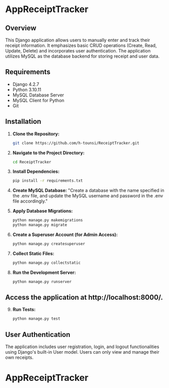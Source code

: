 ﻿# AppReceiptTracker


## Overview

This Django application allows users to manually enter and track their receipt information. It emphasizes basic CRUD operations (Create, Read, Update, Delete) and incorporates user authentication. The application utilizes MySQL as the database backend for storing receipt and user data.

## Requirements

- Django 4.2.7
- Python 3.10.11
- MySQL Database Server
- MySQL Client for Python
- Git


## Installation

1. **Clone the Repository:**

   ```bash
   git clone https://github.com/h-tounsi/ReceiptTracker.git

2. **Navigate to the Project Directory:**
    ```bash
    cd ReceiptTracker
3. **Install Dependencies:**
    ```bash
    pip install -r requirements.txt  

4. **Create MySQL Database:**
    "Create a database with the name specified in the .env file, and update the MySQL username and password in the .env file accordingly."
5. **Apply Database Migrations:**
    ```bash
    python manage.py makemigrations
    python manage.py migrate
6. **Create a Superuser Account (for Admin Access):**
    ```bash
    python manage.py createsuperuser
7. **Collect Static Files:**
    ```bash
    python manage.py collectstatic

8. **Run the Development Server:**
    ```bash
    python manage.py runserver

## Access the application at http://localhost:8000/.

9. **Run Tests:**
    ```bash
    python manage.py test


## User Authentication
The application includes user registration, login, and logout functionalities using Django's built-in User model. 
Users can only view and manage their own receipts.

# AppReceiptTracker
